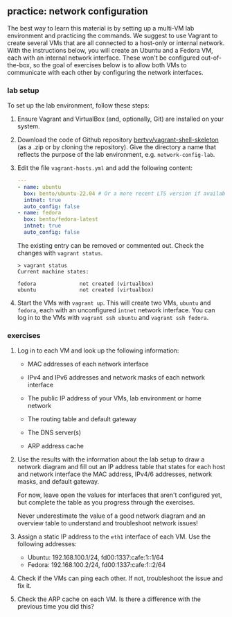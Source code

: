 ## practice: network configuration

The best way to learn this material is by setting up a multi-VM lab environment and practicing the commands. We suggest to use Vagrant to create several VMs that are all connected to a host-only or internal network. With the instructions below, you will create an Ubuntu and a Fedora VM, each with an internal network interface. These won't be configured out-of-the-box, so the goal of exercises below is to allow both VMs to communicate with each other by configuring the network interfaces.

### lab setup

To set up the lab environment, follow these steps:

1. Ensure Vagrant and VirtualBox (and, optionally, Git) are installed on your system.
2. Download the code of Github repository [bertvv/vagrant-shell-skeleton](https://github.com/bertvv/vagrant-shell-skeleton) (as a .zip or by cloning the repository). Give the directory a name that reflects the purpose of the lab environment, e.g. `network-config-lab`.
3. Edit the file `vagrant-hosts.yml` and add the following content:

    ```yaml
    ---
    - name: ubuntu
      box: bento/ubuntu-22.04 # Or a more recent LTS version if available
      intnet: true
      auto_config: false
    - name: fedora
      box: bento/fedora-latest
      intnet: true
      auto_config: false
    ```

    The existing entry can be removed or commented out. Check the changes with `vagrant status`.

    ```console
    > vagrant status
    Current machine states:

    fedora              not created (virtualbox)
    ubuntu              not created (virtualbox)
    ```

4. Start the VMs with `vagrant up`. This will create two VMs, `ubuntu` and `fedora`, each with an unconfigured `intnet` network interface. You can log in to the VMs with `vagrant ssh ubuntu` and `vagrant ssh fedora`.

### exercises

1. Log in to each VM and look up the following information:

    - MAC addresses of each network interface

    - IPv4 and IPv6 addresses and network masks of each network interface

    - The public IP address of your VMs, lab environment or home network

    - The routing table and default gateway

    - The DNS server(s)

    - ARP address cache

2. Use the results with the information about the lab setup to draw a network diagram and fill out an IP address table that states for each host and network interface the MAC address, IPv4/6 addresses, network masks, and default gateway.

    For now, leave open the values for interfaces that aren't configured yet, but complete the table as you progress through the exercises.

    Never underestimate the value of a good network diagram and an overview table to understand and troubleshoot network issues!

3. Assign a static IP address to the `eth1` interface of each VM. Use the following addresses:

    - Ubuntu: 192.168.100.1/24, fd00:1337:cafe:1::1/64
    - Fedora: 192.168.100.2/24, fd00:1337:cafe:1::2/64

4. Check if the VMs can ping each other. If not, troubleshoot the issue and fix it.

5. Check the ARP cache on each VM. Is there a difference with the previous time you did this?